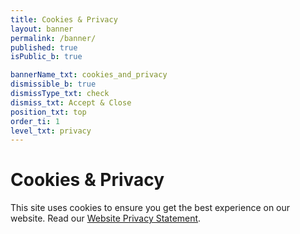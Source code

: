 ```yaml
---
title: Cookies & Privacy
layout: banner
permalink: /banner/
published: true
isPublic_b: true

bannerName_txt: cookies_and_privacy
dismissible_b: true
dismissType_txt: check
dismiss_txt: Accept & Close
position_txt: top
order_ti: 1
level_txt: privacy
---
```


# Cookies & Privacy

This site uses cookies to ensure you get the best experience on our website. Read our [Website Privacy Statement](https://oicr.on.ca/website-privacy-statement/).
